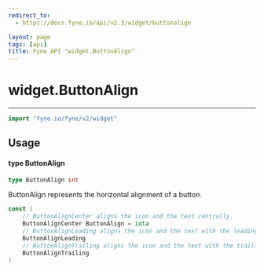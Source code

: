 ```yaml
---
redirect_to:
  - https://docs.fyne.io/api/v2.3/widget/buttonalign

layout: page
tags: [api]
title: Fyne API "widget.ButtonAlign"
---
```



# widget.ButtonAlign
---
```go
import "fyne.io/fyne/v2/widget"
```

## Usage

#### type ButtonAlign

```go
type ButtonAlign int
```

ButtonAlign represents the horizontal alignment of a button.

```go
const (
	// ButtonAlignCenter aligns the icon and the text centrally.
	ButtonAlignCenter ButtonAlign = iota
	// ButtonAlignLeading aligns the icon and the text with the leading edge.
	ButtonAlignLeading
	// ButtonAlignTrailing aligns the icon and the text with the trailing edge.
	ButtonAlignTrailing
)
```
